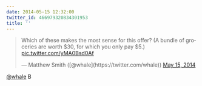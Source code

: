 ```yaml
---
date: 2014-05-15 12:32:00
twitter_id: 466979320834301953
title: ''
---
```


<blockquote class="twitter-tweet"><p lang="en" dir="ltr">Which of these makes the most sense for this offer? (A bundle of groceries are worth $30, for which you only pay $5.) <a href="http://t.co/yMA0Bsd0Af">pic.twitter.com/yMA0Bsd0Af</a></p>&mdash; Matthew Smith ([@whale](https://twitter.com/whale)) <a href="https://twitter.com/whale/status/466971900803940353?ref_src=twsrc%5Etfw">May 15, 2014</a></blockquote>
<script async src="https://platform.twitter.com/widgets.js" charset="utf-8"></script>

[@whale](https://twitter.com/whale) B
